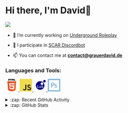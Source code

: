 <h1 align="left">Hi there, I'm David👋</h1>

<div align="left">
  <a href="https://discord.com/users/137259014986792960" >
    <img src="https://lanyard-profile-readme.vercel.app/api/137259014986792960?animated=true&hideDiscrim=true&borderRadius=20px&idleMessage=Sleeping..."  />
  </a>
</div>



- 🔭 I’m currently working on [Underground Roleplay](https://github.com/Underground-FiveM)

- 👯 I participate in [SCAR Discordbot](https://github.com/l3nnartt/scar)

- 📫 You can contact me at **contact@grauerdavid.de**

<h3 align="left">Languages and Tools:</h3>
<p align="left"> <a href="https://www.w3.org/html/" target="_blank" rel="noreferrer"> <img src="https://raw.githubusercontent.com/devicons/devicon/master/icons/html5/html5-original-wordmark.svg" alt="html5" width="40" height="40"/> </a> <a href="https://developer.mozilla.org/en-US/docs/Web/JavaScript" target="_blank" rel="noreferrer"> <img src="https://raw.githubusercontent.com/devicons/devicon/master/icons/javascript/javascript-original.svg" alt="javascript" width="40" height="40"/> </a> <a href="https://www.lua.org/" target="_blank" rel="noreferrer"> <img src="https://raw.githubusercontent.com/github/explore/80688e429a7d4ef2fca1e82350fe8e3517d3494d/topics/lua/lua.png" alt="lua" width="40" height="40"/> </a> <a href="https://www.photoshop.com/en" target="_blank" rel="noreferrer"> <img src="https://raw.githubusercontent.com/devicons/devicon/master/icons/photoshop/photoshop-line.svg" alt="photoshop" width="40" height="40"/> </a> </p>

<details>
  <summary>:zap: Recent GitHub Activity</summary>
<!--START_SECTION:activity-->
1. 🎉 Merged PR [#5](https://github.com/l3nnartt/scar-v2/pull/5) in [l3nnartt/scar-v2](https://github.com/l3nnartt/scar-v2)
2. 🎉 Merged PR [#6](https://github.com/l3nnartt/scar-v2/pull/6) in [l3nnartt/scar-v2](https://github.com/l3nnartt/scar-v2)
3. 🎉 Merged PR [#7](https://github.com/l3nnartt/scar-v2/pull/7) in [l3nnartt/scar-v2](https://github.com/l3nnartt/scar-v2)
4. 🎉 Merged PR [#8](https://github.com/l3nnartt/scar-v2/pull/8) in [l3nnartt/scar-v2](https://github.com/l3nnartt/scar-v2)
5. 🎉 Merged PR [#9](https://github.com/l3nnartt/scar-v2/pull/9) in [l3nnartt/scar-v2](https://github.com/l3nnartt/scar-v2)
<!--END_SECTION:activity-->
  
</details>

<details>
  <summary>:zap: GitHub Stats</summary>
<p><img align="center" src="https://github-readme-stats.vercel.app/api?username=dqvidtm&hide_border=true&bg_color=09131B&show_icons=true&theme=dark&locale=en" alt="dqvidtm" /></p>
</details>
